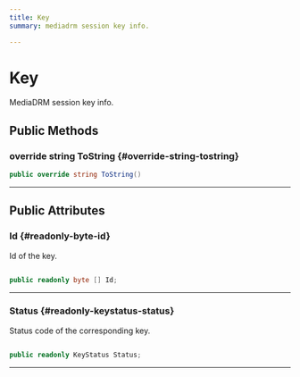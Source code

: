```yaml
---
title: Key
summary: mediadrm session key info. 

---
```


# Key




MediaDRM session key info.   





## Public Methods

### override string ToString {#override-string-tostring}

```csharp
public override string ToString()
```






-----------

## Public Attributes

### Id {#readonly-byte-id}

Id of the key. 

```csharp

public readonly byte [] Id;

```






-----------

### Status {#readonly-keystatus-status}

Status code of the corresponding key. 

```csharp

public readonly KeyStatus Status;

```






-----------


